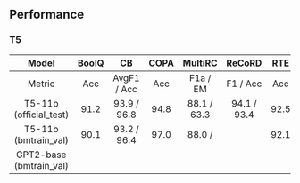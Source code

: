 ## Performance

### T5

|Model                   |BoolQ|CB         |COPA|MultiRC    |ReCoRD     |RTE |WiC |WSC |
|:-:                     |:-:  |:-:        |:-: |:-:        |:-:        |:-: |:-: |:-: |
|Metric                  |Acc  |AvgF1 / Acc|Acc |F1a  / EM  |F1   / Acc |Acc |Acc |Acc |
|T5-11b (official_test)  |91.2 |93.9 / 96.8|94.8|88.1 / 63.3|94.1 / 93.4|92.5|76.9|93.8|
|T5-11b (bmtrain_val)    |90.1 |93.2 / 96.4|97.0|88.0 /     |           |92.1|77.2|    |
|GPT2-base (bmtrain_val) |     |           |    |           |           |    |    |    |